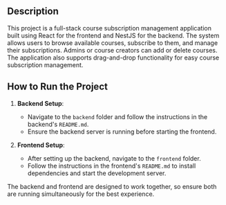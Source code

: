 ## Description

This project is a full-stack course subscription management application built using React for the frontend and NestJS for the backend. The system allows users to browse available courses, subscribe to them, and manage their subscriptions. Admins or course creators can add or delete courses. The application also supports drag-and-drop functionality for easy course subscription management.

## How to Run the Project

1. **Backend Setup**:
    - Navigate to the `backend` folder and follow the instructions in the backend's `README.md`.
    - Ensure the backend server is running before starting the frontend.

2. **Frontend Setup**:
    - After setting up the backend, navigate to the `frontend` folder.
    - Follow the instructions in the frontend's `README.md` to install dependencies and start the development server.

The backend and frontend are designed to work together, so ensure both are running simultaneously for the best experience.

